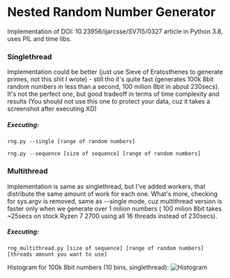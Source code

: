# Nested Random Number Generator 
Implementation of DOI: 10.23956/ijarcsse/SV7I5/0327 article in Python 3.8, uses PIL and time libs.

### Singlethread
Implementation could be better (just use Sieve of Eratosthenes to generate primes, not this shit I wrote) - still tho it's quite fast (generates 100k 8bit random numbers in less than a second, 100 milion 8bit in about 230secs). It's not the perfect one, but good tradeoff in terms of time complexity and results (You should not use this one to protect your data, cuz it takes a screenshot after executing XD)

##### Executing:

```rng.py --single [range of random numbers]```

```rng.py --sequence [size of sequence] [range of random numbers]```

### Multithread
Implementation is same as singlethread, but I've added workers, that distribute the same amount of work for each one. What's more, checking for sys.argv is removed, same as --single mode, cuz multithread version is faster only when we generate over 1 milion numbers ( 100 milion 8bit takes ~25secs on stock Ryzen 7 2700 using all 16 threads instead of 230secs).

##### Executing:
```rng_multithread.py [size of sequence] [range of random numbers] [threads amount you want to use]```

Histogram for 100k 8bit numbers (10 bins, singlethread):
![Histogram](https://raw.githubusercontent.com/loboda4450/RNG/master/hist.png)

